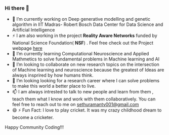 ### Hi there 👋


- 🔭 I’m currently working on Deep generative modelling and genetic algorithm in IIT Madras- Robert Bosch Data Center for Data Science and Artificial Intelligence
- ⚡ I am also working in the project **Reality Aware Networks** funded by National Science Foundation( **NSF**) . Feel free check out the Project webpage [here](https://ashwinashok.github.io/realityawarenetworks/)
- 🌱 I’m currently learning Computational Neuroscience and Applied Mathmetics to solve fundamental problems in Machine learning and AI
- 👯 I’m looking to collaborate on new research topics on the intersection of Machine learning and neuroscience because the greatest of Ideas are always insprired by how humans think. 
- 🤔 I’m looking looking for a research career where I can solve problems to make this world a better place to live. 
- 📫 I am always intrested to talk to new people and learn from them , teach them what I know and work with them collaboratively. You can feel free to reach out to me on sethuramantv001@gmail.com
- 😄 ⚡ Fun Fact: I love to play cricket. It was my crazy childhood dream to become a cricketer. 

Happy Community Coding!!!
